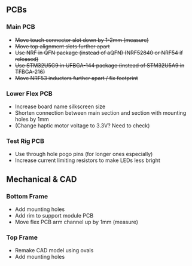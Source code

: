 ## PCBs
### Main PCB
* ~~Move touch connector slot down by 1-2mm (measure)~~
* ~~Move top alignment slots further apart~~
* ~~Use NRF in QFN package (instead of aQFN) (NRF52840 or NRF54 if released)~~
* ~~Use STM32U5G9 in UFBGA-144 package (instead of STM32U5A9 in TFBGA-216)~~
* ~~Move NRF53 inductors further apart / fix footprint~~

### Lower Flex PCB
* Increase board name silkscreen size
* Shorten connection between main section and section with mounting holes by 1mm
* (Change haptic motor voltage to 3.3V? Need to check)

### Test Rig PCB
* Use through hole pogo pins (for longer ones especially)
* Increase current limiting resistors to make LEDs less bright

## Mechanical & CAD
### Bottom Frame
* Add mounting holes
* Add rim to support module PCB
* Move flex PCB arm channel up by 1mm (measure)

### Top Frame
* Remake CAD model using ovals
* Add mounting holes